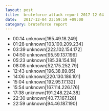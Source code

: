 ```yaml
---
layout: post
title:  bruteforce attack report 2017-12-04
date:   2017-12-04 23:59:59 +09:00
category: bruteforce report
---
```


* 00:14 unknown[165.49.18.249]
* 01:28 unknown[103.100.209.234]
* 03:39 unknown[222.102.154.172]
* 04:50 unknown[95.59.137.196]
* 05:23 unknown[185.38.154.18]
* 08:08 unknown[52.175.252.79]
* 12:43 unknown[196.38.89.85]
* 14:06 unknown[220.130.186.101]
* 15:04 unknown[192.95.17.132]
* 15:54 unknown[167.114.226.176]
* 17:38 unknown[191.248.224.38]
* 22:30 unknown[40.77.167.128]
* 22:59 unknown[94.46.187.190]
